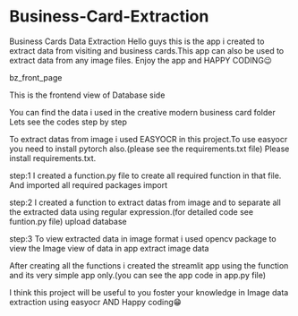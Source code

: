 # Business-Card-Extraction
Business Cards Data Extraction
Hello guys this is the app i created to extract data from visiting and business cards.This app can also be used to extract data from any image files. Enjoy the app and HAPPY CODING😉

bz_front_page

This is the frontend view of Database side

You can find the data i used in the creative modern business card folder
Lets see the codes step by step

To extract datas from image i used EASYOCR in this project.To use easyocr you need to install pytorch also.(please see the requirements.txt file)
Please install requirements.txt.

step:1
I created a function.py file to create all required function in that file. And imported all required packages import

step:2
I created a function to extract datas from image and to separate all the extracted data using regular expression.(for detailed code see funtion.py file) upload database

step:3
To view extracted data in image format i used opencv package to view the Image view of data in app extract image data

After creating all the functions i created the streamlit app using the function and its very simple app only.(you can see the app code in app.py file)

I think this project will be useful to you foster your knowledge in Image data extraction using easyocr AND Happy coding😁
